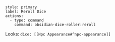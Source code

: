 ```meta-bind-button
style: primary
label: Reroll Dice
actions:
  - type: command
    command: obsidian-dice-roller:reroll
```

Looks: `dice: [[Npc Appearance#^npc-appearance]]`